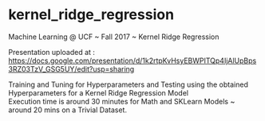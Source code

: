 # kernel_ridge_regression
Machine Learning @ UCF ~ Fall 2017 ~ Kernel Ridge Regression                                                                               

Presentation uploaded at :                                                                                                                 
https://docs.google.com/presentation/d/1k2rtpKvHsyEBWPITQp4IjAlUpBps3RZ03TzV_GSG5UY/edit?usp=sharing                                       
                                                                                                                                           
Training and Tuning for Hyperparameters and Testing using the obtained Hyperparameters for a Kernel Ridge Regression Model                 
Execution time is around 30 minutes for Math and SKLearn Models ~ around 20 mins on a Trivial Dataset.
